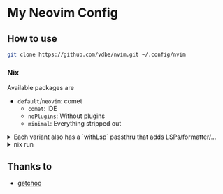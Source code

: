 # My Neovim Config

## How to use
```bash 
git clone https://github.com/vdbe/nvim.git ~/.config/nvim
```

### Nix
Available packages are

* `default`/`neovim`: comet
  * `comet`: IDE
  * `noPlugins`: Without plugins
  * `minimal`: Everything stripped out

<details>
<summary>Each variant also has a `withLsp` passthru that adds LSPs/formatter/...</summary>
 
* `default.withLsp`
* `default.withLsp.lua`
* `default.withLsp.<language>`
</details>

<details>
<summary>nix run</summary>
  
```bash
nix run github:vdbe/nvim
```
```bash
nix run github:vdbe/nvim#default.noPlugins
```
```bash
nix run github:vdbe/nvim#default.withLsp
```
```bash
nix run github:vdbe/nvim#default.withLsp.lua
```
...
</details>


## Thanks to

- [getchoo](https://github.com/getchoo/getchvim/)

